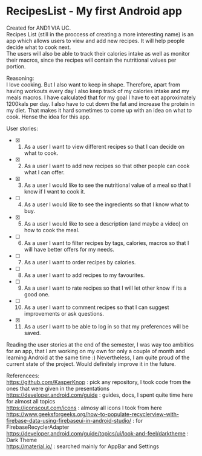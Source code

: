 # RecipesList - My first Android app  
Created for AND1 VIA UC.  
Recipes List (still in the proccess of creating a more interesting name) is an app which allows users to view and add new recipes. It will help people decide what to cook next.  
The users will also be able to track their calories intake as well as monitor their macros, since the recipes will contain the nutritional values per portion.  
  
Reasoning:  
I love cooking. But I also want to keep in shape. Therefore, apart from having workouts every day I also keep track of my calories intake and my meals macros. 
I have calculated that for my goal I have to eat approximately 1200kals per day. I also have to cut down the fat and increase the protein in my diet. 
That makes it hard sometimes to come up with an idea on what to cook. 
Hense the idea for this app.  
  
User stories:  
- [x] 1. As a user I want to view different recipes so that I can decide on what to cook.  
- [x] 2. As a user I want to add new recipes so that other people can cook what I can offer.   
- [x] 3. As a user I would like to see the nutritional value of a meal so that I know if I want to cook it.  
- [ ] 4. As a user I would like to see the ingredients so that I know what to buy.  
- [x] 5. As a user I would like to see a description (and maybe a video) on how to cook the meal.  
- [ ] 6. As a user I want to filter recipes by tags, calories, macros so that I will have better offers for my needs. 
- [ ] 7. As a user I want to order recipes by calories.  
- [ ] 8. As a user I want to add recipes to my favourites.  
- [ ] 9. As a user I want to rate recipes so that I will let other know if its a good one.  
- [ ] 10. As a user I want to comment recipes so that I can suggest improvements or ask questions.  
- [x] 11. As a user I want to be able to log in so that my preferences will be saved.  
  
Reading the user stories at the end of the semester, I was way too ambitios for an app, that I am working on my own for only a couple of month and learning Android at the same time :) Nevertheless, I am quite proud of the current state of the project. Would definitely improve it in the future.

Referencees:  
https://github.com/KasperKnop : pick any repository, I took code from the ones that were given in the presentations  
https://developer.android.com/guide : guides, docs, I spent quite time here for almost all topics  
https://iconscout.com/icons : almosy all icons I took from here  
https://www.geeksforgeeks.org/how-to-populate-recyclerview-with-firebase-data-using-firebaseui-in-android-studio/ : for FirebaseRecyclerAdapter  
https://developer.android.com/guide/topics/ui/look-and-feel/darktheme : Dark Theme  
https://material.io/ : searched mainly for AppBar and Settings
